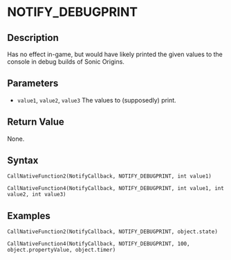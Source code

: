 # NOTIFY_DEBUGPRINT

## Description
Has no effect in-game, but would have likely printed the given values to the console in debug builds of Sonic Origins.

## Parameters
- `value1`, `value2`, `value3`
The values to (supposedly) print.

## Return Value
None.

## Syntax
```
CallNativeFunction2(NotifyCallback, NOTIFY_DEBUGPRINT, int value1)
```
```
CallNativeFunction4(NotifyCallback, NOTIFY_DEBUGPRINT, int value1, int value2, int value3)
```

## Examples
```
CallNativeFunction2(NotifyCallback, NOTIFY_DEBUGPRINT, object.state)
```
```
CallNativeFunction4(NotifyCallback, NOTIFY_DEBUGPRINT, 100, object.propertyValue, object.timer)
```